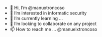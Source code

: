 - 👋 Hi, I’m @manuxtroncoso
- 👀 I’m interested in informatic security 
- 🌱 I’m currently learning ...
- 💞️ I’m looking to collaborate on any project 
- 📫 How to reach me ... @manuelxtroncoso 
